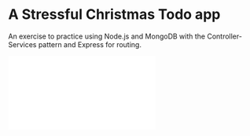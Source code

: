 # A Stressful Christmas Todo app
An exercise to practice using Node.js and MongoDB with the Controller-Services pattern and Express for routing.  

![App architecture](node/assets/TodoArchitecture.pdf)
